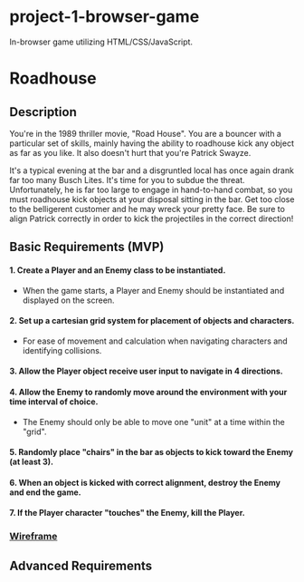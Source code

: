 # project-1-browser-game
In-browser game utilizing HTML/CSS/JavaScript.

# Roadhouse
## Description
You're in the 1989 thriller movie, "Road House". You are a bouncer with a particular set of skills, mainly having the ability to roadhouse kick any object as far as you like. It also doesn't hurt that you're Patrick Swayze.

It's a typical evening at the bar and a disgruntled local has once again drank far too many Busch Lites. It's time for you to subdue the threat. Unfortunately, he is far too large to engage in hand-to-hand combat, so you must roadhouse kick objects at your disposal sitting in the bar. Get too close to the belligerent customer and he may wreck your pretty face. Be sure to align Patrick correctly in order to kick the projectiles in the correct direction!

## Basic Requirements (MVP)
#### 1. Create a Player and an Enemy class to be instantiated.
- When the game starts, a Player and Enemy should be instantiated and displayed on the screen.
#### 2. Set up a cartesian grid system for placement of objects and characters.
- For ease of movement and calculation when navigating characters and identifying collisions.
#### 3. Allow the Player object receive user input to navigate in 4 directions.
#### 4. Allow the Enemy to randomly move around the environment with your time interval of choice.
- The Enemy should only be able to move one "unit" at a time within the "grid".
#### 5. Randomly place "chairs" in the bar as objects to kick toward the Enemy (at least 3).
#### 6. When an object is kicked with correct alignment, destroy the Enemy and end the game.
#### 7. If the Player character "touches" the Enemy, kill the Player.

### [Wireframe](/Wireframe.png)


## Advanced Requirements
